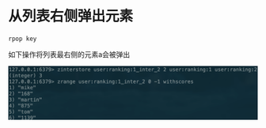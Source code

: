 # 从列表右侧弹出元素

```text
rpop key
```

如下操作将列表最右侧的元素a会被弹出

![](../../.gitbook/assets/image%20%2860%29.png)

